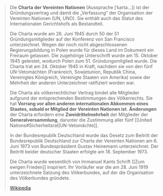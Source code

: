 > Die **Charta der Vereinten Nationen** (Aussprache [ˈkarta…]) ist der Gründungsvertrag und damit die „Verfassung“ der Organisation der Vereinten Nationen (UN, UNO). Sie enthält auch das Statut des Internationalen Gerichtshofs als Bestandteil. 
>
> Die Charta wurde am 26. Juni 1945 durch 50 der 51 Gründungsmitglieder auf der Konferenz von San Francisco unterzeichnet. Wegen der noch nicht abgeschlossenen Regierungsbildung in Polen wurde für dieses Land im Dokument ein Freiraum gelassen. Die zugehörige Unterschrift wurde am 15. Oktober 1945 geleistet, wodurch Polen zum 51. Gründungsmitglied wurde. Die Charta trat am 24. Oktober 1945 in Kraft, nachdem sie von den fünf UN-Vetomächten (Frankreich, Sowjetunion, Republik China, Vereinigtes Königreich, Vereinigte Staaten von Amerika) sowie der Mehrheit der anderen Unterzeichner ratifiziert worden war.
>
> Die Charta als völkerrechtlicher Vertrag bindet alle Mitglieder aufgrund der entsprechenden Bestimmungen des Völkerrechts. Sie hat **Vorrang vor allen anderen internationalen Abkommen eines Staates, sobald er Mitglied der Vereinten Nationen ist**. **Änderungen** der Charta erfordern eine **Zweidrittelmehrheit** der Mitglieder der **Generalversammlung**, darunter die Zustimmung aller fünf [[United Nations#Sicherheitsrat|UN-Vetomächte]].
>
> In der Bundesrepublik Deutschland wurde das Gesetz zum Beitritt der Bundesrepublik Deutschland zur Charta der Vereinten Nationen am 6. Juni 1973 von Bundespräsident Gustav Heinemann unterzeichnet. Der Beitritt beider deutscher Staaten erfolgte am 18. September 1973.
>
> Die Charta wurde wesentlich von Immanuel Kants Schrift [[Zum ewigen Frieden]]  inspiriert. Ihr Vorläufer war die am 28. Juni 1919 unterzeichnete Satzung des Völkerbundes, auf der die Organisation des Völkerbundes gründete.
>
> [Wikipedia](https://de.wikipedia.org/wiki/Charta%20der%20Vereinten%20Nationen)